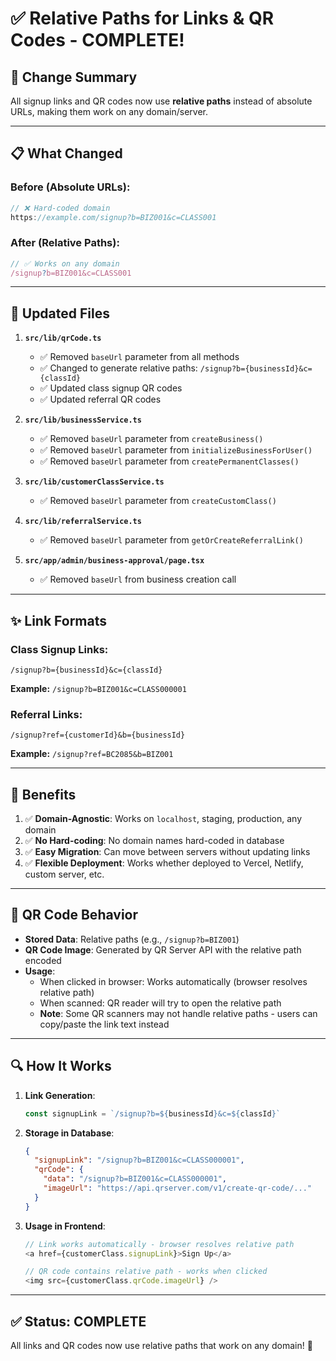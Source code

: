 # ✅ Relative Paths for Links & QR Codes - COMPLETE!

## 🎯 **Change Summary**

All signup links and QR codes now use **relative paths** instead of absolute URLs, making them work on any domain/server.

---

## 📋 **What Changed**

### **Before (Absolute URLs):**
```typescript
// ❌ Hard-coded domain
https://example.com/signup?b=BIZ001&c=CLASS001
```

### **After (Relative Paths):**
```typescript
// ✅ Works on any domain
/signup?b=BIZ001&c=CLASS001
```

---

## 🔧 **Updated Files**

1. **`src/lib/qrCode.ts`**
   - ✅ Removed `baseUrl` parameter from all methods
   - ✅ Changed to generate relative paths: `/signup?b={businessId}&c={classId}`
   - ✅ Updated class signup QR codes
   - ✅ Updated referral QR codes

2. **`src/lib/businessService.ts`**
   - ✅ Removed `baseUrl` parameter from `createBusiness()`
   - ✅ Removed `baseUrl` parameter from `initializeBusinessForUser()`
   - ✅ Removed `baseUrl` parameter from `createPermanentClasses()`

3. **`src/lib/customerClassService.ts`**
   - ✅ Removed `baseUrl` parameter from `createCustomClass()`

4. **`src/lib/referralService.ts`**
   - ✅ Removed `baseUrl` parameter from `getOrCreateReferralLink()`

5. **`src/app/admin/business-approval/page.tsx`**
   - ✅ Removed `baseUrl` from business creation call

---

## ✨ **Link Formats**

### **Class Signup Links:**
```
/signup?b={businessId}&c={classId}
```
**Example:** `/signup?b=BIZ001&c=CLASS000001`

### **Referral Links:**
```
/signup?ref={customerId}&b={businessId}
```
**Example:** `/signup?ref=BC2085&b=BIZ001`

---

## 🎯 **Benefits**

1. ✅ **Domain-Agnostic**: Works on `localhost`, staging, production, any domain
2. ✅ **No Hard-coding**: No domain names hard-coded in database
3. ✅ **Easy Migration**: Can move between servers without updating links
4. ✅ **Flexible Deployment**: Works whether deployed to Vercel, Netlify, custom server, etc.

---

## 📱 **QR Code Behavior**

- **Stored Data**: Relative paths (e.g., `/signup?b=BIZ001`)
- **QR Code Image**: Generated by QR Server API with the relative path encoded
- **Usage**: 
  - When clicked in browser: Works automatically (browser resolves relative path)
  - When scanned: QR reader will try to open the relative path
  - **Note**: Some QR scanners may not handle relative paths - users can copy/paste the link text instead

---

## 🔍 **How It Works**

1. **Link Generation**:
   ```typescript
   const signupLink = `/signup?b=${businessId}&c=${classId}`
   ```

2. **Storage in Database**:
   ```json
   {
     "signupLink": "/signup?b=BIZ001&c=CLASS000001",
     "qrCode": {
       "data": "/signup?b=BIZ001&c=CLASS000001",
       "imageUrl": "https://api.qrserver.com/v1/create-qr-code/..."
     }
   }
   ```

3. **Usage in Frontend**:
   ```typescript
   // Link works automatically - browser resolves relative path
   <a href={customerClass.signupLink}>Sign Up</a>
   
   // QR code contains relative path - works when clicked
   <img src={customerClass.qrCode.imageUrl} />
   ```

---

## ✅ **Status: COMPLETE**

All links and QR codes now use relative paths that work on any domain! 🎉


